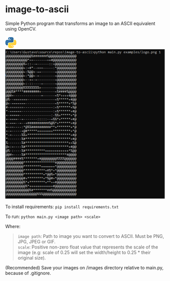 # image-to-ascii
Simple Python program that transforms an image to an ASCII equivalent using OpenCV.<br/> <br/>
![python_logo](https://github.com/GustavoHenriqueMuller/image-to-ascii/blob/main/examples/logo.png)<br/>
![python_logo_ascii](https://github.com/GustavoHenriqueMuller/image-to-ascii/blob/main/examples/logoASCII.png)

To install requirements:
`pip install requirements.txt`

To run:
`python main.py <image path> <scale>`

Where:
> `image path`: Path to image you want to convert to ASCII. Must be PNG, JPG, JPEG or GIF.<br/>
> `scale`: Positive non-zero float value that represents the scale of the image (e.g: scale of 0.25 will set the width/height to 0.25 * their original size).

(Recommended) Save your images on /images directory relative to main.py, because of .gitignore.
